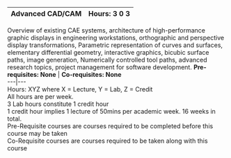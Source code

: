 **Advanced CAD/CAM** | **Hours: 3 0 3**  
---|---  
Overview of existing CAE systems, architecture of high-performance graphic displays in engineering workstations, orthographic and perspective display transformations, Parametric representation of curves and surfaces, elementary differential geometry, interactive graphics, bicubic surface paths, image generation, Numerically controlled tool paths, advanced research topics, project management for software development.
**Pre-requisites: None** | **Co-requisites: None**  
---|---  
Hours: XYZ where X = Lecture, Y = Lab, Z = Credit  
All hours are per week.  
3 Lab hours constitute 1 credit hour  
1 credit hour implies 1 lecture of 50mins per academic week. 16 weeks in total.  
Pre-Requisite courses are courses required to be completed before this course may be taken  
Co-Requisite courses are courses required to be taken along with this course

